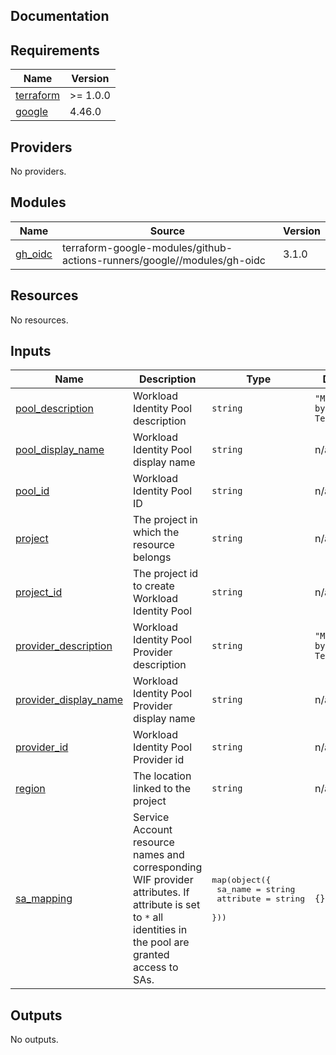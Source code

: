 ## Documentation

<!-- BEGINNING OF PRE-COMMIT-TERRAFORM DOCS HOOK -->

## Requirements

| Name                                                                     | Version  |
| ------------------------------------------------------------------------ | -------- |
| <a name="requirement_terraform"></a> [terraform](#requirement_terraform) | >= 1.0.0 |
| <a name="requirement_google"></a> [google](#requirement_google)          | 4.46.0   |

## Providers

No providers.

## Modules

| Name                                                      | Source                                                                  | Version |
| --------------------------------------------------------- | ----------------------------------------------------------------------- | ------- |
| <a name="module_gh_oidc"></a> [gh\_oidc](#module_gh_oidc) | terraform-google-modules/github-actions-runners/google//modules/gh-oidc | 3.1.0   |

## Resources

No resources.

## Inputs

| Name                                                                                               | Description                                                                                                                                                | Type                                                                        | Default                  | Required |
| -------------------------------------------------------------------------------------------------- | ---------------------------------------------------------------------------------------------------------------------------------------------------------- | --------------------------------------------------------------------------- | ------------------------ | :------: |
| <a name="input_pool_description"></a> [pool\_description](#input_pool_description)                 | Workload Identity Pool description                                                                                                                         | `string`                                                                    | `"Managed by Terraform"` |    no    |
| <a name="input_pool_display_name"></a> [pool\_display\_name](#input_pool_display_name)             | Workload Identity Pool display name                                                                                                                        | `string`                                                                    | n/a                      |   yes    |
| <a name="input_pool_id"></a> [pool\_id](#input_pool_id)                                            | Workload Identity Pool ID                                                                                                                                  | `string`                                                                    | n/a                      |   yes    |
| <a name="input_project"></a> [project](#input_project)                                             | The project in which the resource belongs                                                                                                                  | `string`                                                                    | n/a                      |   yes    |
| <a name="input_project_id"></a> [project\_id](#input_project_id)                                   | The project id to create Workload Identity Pool                                                                                                            | `string`                                                                    | n/a                      |   yes    |
| <a name="input_provider_description"></a> [provider\_description](#input_provider_description)     | Workload Identity Pool Provider description                                                                                                                | `string`                                                                    | `"Managed by Terraform"` |    no    |
| <a name="input_provider_display_name"></a> [provider\_display\_name](#input_provider_display_name) | Workload Identity Pool Provider display name                                                                                                               | `string`                                                                    | n/a                      |   yes    |
| <a name="input_provider_id"></a> [provider\_id](#input_provider_id)                                | Workload Identity Pool Provider id                                                                                                                         | `string`                                                                    | n/a                      |   yes    |
| <a name="input_region"></a> [region](#input_region)                                                | The location linked to the project                                                                                                                         | `string`                                                                    | n/a                      |   yes    |
| <a name="input_sa_mapping"></a> [sa\_mapping](#input_sa_mapping)                                   | Service Account resource names and corresponding WIF provider attributes. If attribute is set to `*` all identities in the pool are granted access to SAs. | <pre>map(object({<br> sa_name = string<br> attribute = string<br> }))</pre> | `{}`                     |    no    |

## Outputs

No outputs.

<!-- END OF PRE-COMMIT-TERRAFORM DOCS HOOK -->
